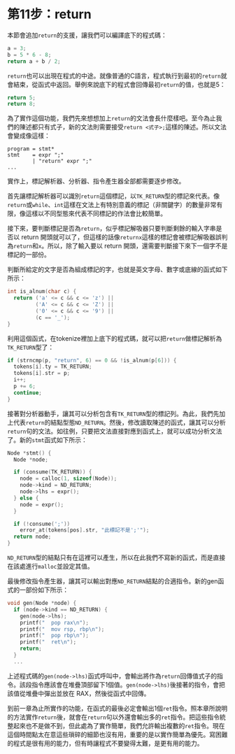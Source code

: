 # 第11步：return

本節會追加`return`的支援，讓我們可以編譯底下的程式碼：

```c
a = 3;
b = 5 * 6 - 8;
return a + b / 2;
```

`return`也可以出現在程式的中途。就像普通的C語言，程式執行到最初的`return`就會結束，從函式中返回。舉例來說底下的程式會回傳最初`return`的值，也就是5：

```c
return 5;
return 8;
```

為了實作這個功能，我們先來想想加上`return`的文法會長什麼樣吧。至今為止我們的陳述都只有式子，新的文法則需要接受`return <式子>;`這樣的陳述。所以文法會變成像這樣：

```text
program = stmt*
stmt    = expr ";"
        | "return" expr ";"
...
```

實作上，標記解析器、分析器、指令產生器全部都需要逐步修改。

首先讓標記解析器可以識別`return`這個標記，以`TK_RETURN`型的標記來代表。像`return`或`while`、`int`這樣在文法上有特別意義的標記（非關鍵字）的數量非常有限，像這樣以不同型態來代表不同標記的作法會比較簡單。

接下來，要判斷標記是否為`return`，似乎標記解吸器只要判斷剩餘的輸入字串是否以 return 開頭就可以了，但這樣的話像`returnx`這樣的標記會被標記解吸器誤判為`return`和`x`。所以，除了輸入要以 return 開頭，還需要判斷接下來下一個字不是標記的一部份。

判斷所給定的文字是否為組成標記的字，也就是英文字母、數字或底線的函式如下所示：

```c
int is_alnum(char c) {
  return ('a' <= c && c <= 'z') ||
         ('A' <= c && c <= 'Z') ||
         ('0' <= c && c <= '9') ||
         (c == '_');
}
```

利用這個函式，在tokenize裡加上底下的程式碼，就可以把`return`做標記解析為`TK_RETURN`型了：

```c
if (strncmp(p, "return", 6) == 0 && !is_alnum(p[6])) {
  tokens[i].ty = TK_RETURN;
  tokens[i].str = p;
  i++;
  p += 6;
  continue;
}
```

接著對分析器動手，讓其可以分析包含有`TK_RETURN`型的標記列。為此，我們先加上代表`return`的結點型態`ND_RETURN`。然後，修改讀取陳述的函式，讓其可以分析`return`句的文法。如往例，只要把文法直接對應到函式上，就可以成功分析文法了。新的`stmt`函式如下所示：

```c
Node *stmt() {
  Node *node;

  if (consume(TK_RETURN)) {
    node = calloc(1, sizeof(Node));
    node->kind = ND_RETURN;
    node->lhs = expr();
  } else {
    node = expr();
  }

  if (!consume(';'))
    error_at(tokens[pos].str, "此標記不是';'");
  return node;
}
```

`ND_RETURN`型的結點只有在這裡可以產生，所以在此我們不寫新的函式，而是直接在該處進行`malloc`並設定其值。

最後修改指令產生器，讓其可以輸出對應`ND_RETURN`結點的合適指令。新的gen函式的一部份如下所示：

```c
void gen(Node *node) {
  if (node->kind == ND_RETURN) {
    gen(node->lhs);
    printf("  pop rax\n");
    printf("  mov rsp, rbp\n");
    printf("  pop rbp\n");
    printf("  ret\n");
    return;
  }
  ...
```

上述程式碼的`gen(node->lhs)`函式呼叫中，會輸出將作為`return`回傳值式子的指令。該段指令應該會在堆疊頂部留下1個值。`gen(node->lhs)`後接著的指令，會把該值從堆疊中彈出並放在 RAX，然後從函式中回傳。

到前一章為止所實作的功能，在函式的最後必定會輸出1個`ret`指令。照本章所說明的方法實作`return`後，就會在`return`句以外還會輸出多的`ret`指令。把這些指令統整起來也不是做不到，但此處為了實作簡單，我們允許輸出複數的`ret`指令。現在這個時間點太在意這些瑣碎的細節也沒有用，重要的是以實作簡單為優先。寫困難的程式是很有用的能力，但有時讓程式不要變得太難，是更有用的能力。


